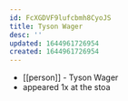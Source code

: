 ```yaml
---
id: FcXGDVF9lufcbmh8CyoJS
title: Tyson Wager
desc: ''
updated: 1644961726954
created: 1644961726954
---
```



- [[person]] - Tyson Wager
- appeared 1x at the stoa
